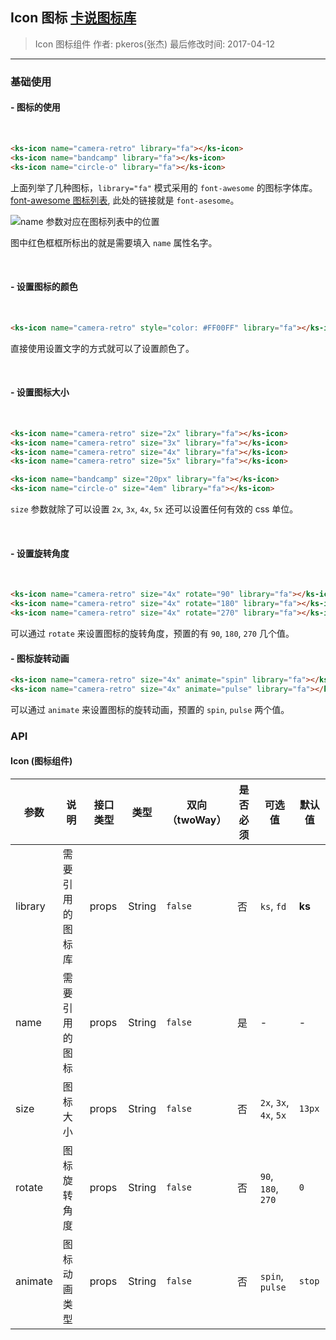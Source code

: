 ## Icon 图标 [卡说图标库](#!/base/icons-list)

> Icon 图标组件
> 作者: pkeros(张杰)
> 最后修改时间: 2017-04-12

---

### 基础使用

#### - 图标的使用
<br>

<ks-icon name="camera-retro" library="fa"></ks-icon> <ks-icon name="bandcamp" library="fa"></ks-icon> <ks-icon name="circle-o" library="fa"></ks-icon>

```html
<ks-icon name="camera-retro" library="fa"></ks-icon>
<ks-icon name="bandcamp" library="fa"></ks-icon>
<ks-icon name="circle-o" library="fa"></ks-icon>
```

上面列举了几种图标，`library="fa"` 模式采用的 `font-awesome` 的图标字体库。
[font-awesome 图标列表](http://fontawesome.io/icons/), 此处的链接就是 `font-asesome`。

![name 参数对应在图标列表中的位置](http://chuantu.biz/t5/63/1491985624x2890174454.png)

图中红色框框所标出的就是需要填入 `name` 属性名字。

<br>

#### - 设置图标的颜色
<br>

<ks-icon name="camera-retro" style="color: #FF00FF" library="fa"></ks-icon>

```html
<ks-icon name="camera-retro" style="color: #FF00FF" library="fa"></ks-icon>
```

直接使用设置文字的方式就可以了设置颜色了。
 
<br>

#### - 设置图标大小
<br>

<ks-icon name="camera-retro" size="2x" library="fa"></ks-icon>
<ks-icon name="camera-retro" size="3x" library="fa"></ks-icon>
<ks-icon name="camera-retro" size="4x" library="fa"></ks-icon>
<ks-icon name="camera-retro" size="5x" library="fa"></ks-icon>

<ks-icon name="bandcamp" size="20px" library="fa"></ks-icon>
<ks-icon name="circle-o" size="4em" library="fa"></ks-icon>

```html
<ks-icon name="camera-retro" size="2x" library="fa"></ks-icon>
<ks-icon name="camera-retro" size="3x" library="fa"></ks-icon>
<ks-icon name="camera-retro" size="4x" library="fa"></ks-icon>
<ks-icon name="camera-retro" size="5x" library="fa"></ks-icon>

<ks-icon name="bandcamp" size="20px" library="fa"></ks-icon>
<ks-icon name="circle-o" size="4em" library="fa"></ks-icon>
```

`size` 参数就除了可以设置 `2x`, `3x`, `4x`, `5x` 还可以设置任何有效的 css 单位。

<br>

#### - 设置旋转角度
<br>

<ks-icon name="camera-retro" size="4x" rotate="90" library="fa"></ks-icon>
<ks-icon name="camera-retro" size="4x" rotate="180" library="fa"></ks-icon>
<ks-icon name="camera-retro" size="4x" rotate="270" library="fa"></ks-icon>

```html
<ks-icon name="camera-retro" size="4x" rotate="90" library="fa"></ks-icon>
<ks-icon name="camera-retro" size="4x" rotate="180" library="fa"></ks-icon>
<ks-icon name="camera-retro" size="4x" rotate="270" library="fa"></ks-icon>
```

可以通过 `rotate` 来设置图标的旋转角度，预置的有 `90`, `180`, `270` 几个值。

#### - 图标旋转动画

<ks-icon name="camera-retro" size="4x" animate="spin" library="fa"></ks-icon>
<ks-icon name="camera-retro" size="4x" animate="pulse" library="fa"></ks-icon>

```html
<ks-icon name="camera-retro" size="4x" animate="spin" library="fa"></ks-icon>
<ks-icon name="camera-retro" size="4x" animate="pulse" library="fa"></ks-icon>
```

可以通过 `animate` 来设置图标的旋转动画，预置的 `spin`, `pulse` 两个值。

### API

#### Icon (图标组件)

| 参数 | 说明 | 接口类型 | 类型 |  双向（twoWay） | 是否必须 | 可选值 | 默认值 |
|------|-------|----------|---------|-------|---------|-------|--------|
| library | 需要引用的图标库 | props | String | `false` | 否 | `ks`, `fd` | **ks** |
| name | 需要引用的图标 | props | String | `false` | 是 |  - | - |
| size | 图标大小 | props | String | `false` | 否 | `2x`, `3x`, `4x`, `5x` | `13px` |
| rotate | 图标旋转角度 | props  | String | `false` | 否 | `90`, `180`, `270` | `0` | 
| animate | 图标动画类型 | props | String | `false` | 否 | `spin`, `pulse` | `stop` |
